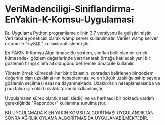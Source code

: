 # VeriMadenciligi-Siniflandirma-EnYakin-K-Komsu-Uygulamasi

Bu Uygulama Python programlama dilinin 3.7 versiyonu ile geliştirilmiştir.
Veri tabanı yöneticisi olarak wamp server kullanılmıştır. Veriler wamp server ortamı ile "mySQL" kullanılarak işlenmiştir.

En YAKIN K-Komşu Algoritması: Bu yöntem, sınıfları belli olan bir örnek kümesndeki gözlem değerlerinde yararlanarak
örneğe katılacak yeni bir gözlemin hangi sınıfa ait olduğunu belirlemek amacı ile kullanılır.

Yöntem örnek kümedeki her bir gözlemin, sonradan belirlenen bir gözlem değerine olan uzaklıklarının hesaplanması ve en küçük
uzaklığa sahip sayıda gözlemin seçilmesi esasına dayanmaktadır.
Uzaklıkların hesaplanmasında ve j noktaları için öklid uzaklık formulü kullanılmıştır.

Uygulamanın süreç olarak nasıl işlediği ve ya herhangi bir noktada yardım gerektiğinde "Rapor.docx" kullanıma sunulmuştur.

BU UYGULAMADA K EN YAKIN KOMSU ALGORİTMASI UYGULANDIKTAN SONRA AĞIRLIK OYLAMA ALGORİTMASIDA UYGULANABİLMEKTEDİR.
